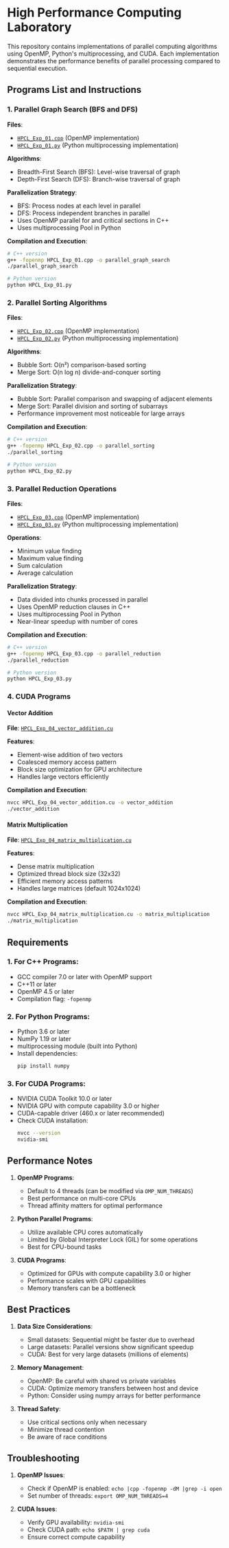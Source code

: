 # High Performance Computing Laboratory

This repository contains implementations of parallel computing algorithms using OpenMP, Python's multiprocessing, and CUDA. Each implementation demonstrates the performance benefits of parallel processing compared to sequential execution.

## Programs List and Instructions

### 1. Parallel Graph Search (BFS and DFS)

**Files**: 
- [`HPCL_Exp_01.cpp`](HPCL_Exp_01.cpp) (OpenMP implementation)
- [`HPCL_Exp_01.py`](HPCL_Exp_01.py) (Python multiprocessing implementation)

**Algorithms**:
- Breadth-First Search (BFS): Level-wise traversal of graph
- Depth-First Search (DFS): Branch-wise traversal of graph

**Parallelization Strategy**:
- BFS: Process nodes at each level in parallel
- DFS: Process independent branches in parallel
- Uses OpenMP parallel for and critical sections in C++
- Uses multiprocessing Pool in Python

**Compilation and Execution**:
```bash
# C++ version
g++ -fopenmp HPCL_Exp_01.cpp -o parallel_graph_search
./parallel_graph_search

# Python version
python HPCL_Exp_01.py
```

### 2. Parallel Sorting Algorithms

**Files**:
- [`HPCL_Exp_02.cpp`](HPCL_Exp_02.cpp) (OpenMP implementation)
- [`HPCL_Exp_02.py`](HPCL_Exp_02.py) (Python multiprocessing implementation)

**Algorithms**:
- Bubble Sort: O(n²) comparison-based sorting
- Merge Sort: O(n log n) divide-and-conquer sorting

**Parallelization Strategy**:
- Bubble Sort: Parallel comparison and swapping of adjacent elements
- Merge Sort: Parallel division and sorting of subarrays
- Performance improvement most noticeable for large arrays

**Compilation and Execution**:
```bash
# C++ version
g++ -fopenmp HPCL_Exp_02.cpp -o parallel_sorting
./parallel_sorting

# Python version
python HPCL_Exp_02.py
```

### 3. Parallel Reduction Operations

**Files**:
- [`HPCL_Exp_03.cpp`](HPCL_Exp_03.cpp) (OpenMP implementation)
- [`HPCL_Exp_03.py`](HPCL_Exp_03.py) (Python multiprocessing implementation)

**Operations**:
- Minimum value finding
- Maximum value finding
- Sum calculation
- Average calculation

**Parallelization Strategy**:
- Data divided into chunks processed in parallel
- Uses OpenMP reduction clauses in C++
- Uses multiprocessing Pool in Python
- Near-linear speedup with number of cores

**Compilation and Execution**:
```bash
# C++ version
g++ -fopenmp HPCL_Exp_03.cpp -o parallel_reduction
./parallel_reduction

# Python version
python HPCL_Exp_03.py
```

### 4. CUDA Programs

#### Vector Addition

**File**: [`HPCL_Exp_04_vector_addition.cu`](HPCL_Exp_04_vector_addition.cu)

**Features**:
- Element-wise addition of two vectors
- Coalesced memory access pattern
- Block size optimization for GPU architecture
- Handles large vectors efficiently

**Compilation and Execution**:
```bash
nvcc HPCL_Exp_04_vector_addition.cu -o vector_addition
./vector_addition
```

#### Matrix Multiplication

**File**: [`HPCL_Exp_04_matrix_multiplication.cu`](HPCL_Exp_04_matrix_multiplication.cu)

**Features**:
- Dense matrix multiplication
- Optimized thread block size (32x32)
- Efficient memory access patterns
- Handles large matrices (default 1024x1024)

**Compilation and Execution**:
```bash
nvcc HPCL_Exp_04_matrix_multiplication.cu -o matrix_multiplication
./matrix_multiplication
```

## Requirements

### 1. For C++ Programs:
- GCC compiler 7.0 or later with OpenMP support
- C++11 or later
- OpenMP 4.5 or later
- Compilation flag: `-fopenmp`

### 2. For Python Programs:
- Python 3.6 or later
- NumPy 1.19 or later
- multiprocessing module (built into Python)
- Install dependencies:
  ```bash
  pip install numpy
  ```

### 3. For CUDA Programs:
- NVIDIA CUDA Toolkit 10.0 or later
- NVIDIA GPU with compute capability 3.0 or higher
- CUDA-capable driver (460.x or later recommended)
- Check CUDA installation:
  ```bash
  nvcc --version
  nvidia-smi
  ```

## Performance Notes

1. **OpenMP Programs**:
   - Default to 4 threads (can be modified via `OMP_NUM_THREADS`)
   - Best performance on multi-core CPUs
   - Thread affinity matters for optimal performance

2. **Python Parallel Programs**:
   - Utilize available CPU cores automatically
   - Limited by Global Interpreter Lock (GIL) for some operations
   - Best for CPU-bound tasks

3. **CUDA Programs**:
   - Optimized for GPUs with compute capability 3.0 or higher
   - Performance scales with GPU capabilities
   - Memory transfers can be a bottleneck

## Best Practices

1. **Data Size Considerations**:
   - Small datasets: Sequential might be faster due to overhead
   - Large datasets: Parallel versions show significant speedup
   - CUDA: Best for very large datasets (millions of elements)

2. **Memory Management**:
   - OpenMP: Be careful with shared vs private variables
   - CUDA: Optimize memory transfers between host and device
   - Python: Consider using numpy arrays for better performance

3. **Thread Safety**:
   - Use critical sections only when necessary
   - Minimize thread contention
   - Be aware of race conditions

## Troubleshooting

1. **OpenMP Issues**:
   - Check if OpenMP is enabled: `echo |cpp -fopenmp -dM |grep -i open`
   - Set number of threads: `export OMP_NUM_THREADS=4`

2. **CUDA Issues**:
   - Verify GPU availability: `nvidia-smi`
   - Check CUDA path: `echo $PATH | grep cuda`
   - Ensure correct compute capability
